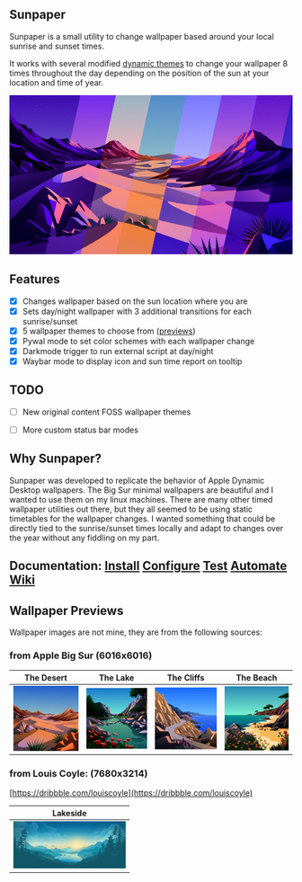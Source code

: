 ## Sunpaper

Sunpaper is a small utility to change wallpaper based around your local sunrise and sunset times. 

It works with several modified [dynamic themes](#wallpaper-previews) to change your wallpaper 8 times throughout the day depending on the position of the sun at your location and time of year.

![Screenshot](screenshots/screenshot.jpg)


## Features

- [x] Changes wallpaper based on the sun location where you are
- [x] Sets day/night wallpaper with 3 additional transitions for each sunrise/sunset
- [x] 5 wallpaper themes to choose from ([previews](#wallpaper-previews))
- [x] Pywal mode to set color schemes with each wallpaper change
- [x] Darkmode trigger to run external script at day/night
- [x] Waybar mode to display icon and sun time report on tooltip

## TODO

- [ ] New original content FOSS wallpaper themes
- [ ] More custom status bar modes 


## Why Sunpaper?

Sunpaper was developed to replicate the behavior of Apple Dynamic Desktop wallpapers. The Big Sur minimal wallpapers are beautiful and I wanted to use them on my linux machines. There are many other timed wallpaper utilities out there, but they all seemed to be using static timetables for the wallpaper changes. I wanted something that could be directly tied to the sunrise/sunset times locally and adapt to changes over the year without any fiddling on my part.


## Documentation: [Install](https://github.com/hexive/sunpaper/wiki/1-Install) [Configure](https://github.com/hexive/sunpaper/wiki/2-Configure) [Test](https://github.com/hexive/sunpaper/wiki/3-Test-it) [Automate](https://github.com/hexive/sunpaper/wiki/4-Set-it-to-run-automatically) [Wiki](https://github.com/hexive/sunpaper/wiki)


## Wallpaper Previews

Wallpaper images are not mine, they are from the following sources:

### from Apple Big Sur (6016x6016)

|The Desert|The Lake|The Cliffs|The Beach|
|--|--|--|--|
|![Thumbnail](screenshots/the-desert-200.jpg)|![Thumbnail](screenshots/the-lake-200.jpg)|![Thumbnail](screenshots/the-cliffs-200.jpg)|![Thumbnail](screenshots/the-beach-200.jpg)|


### from Louis Coyle: (7680x3214) 
[https://dribbble.com/louiscoyle](https://dribbble.com/louiscoyle)


|Lakeside|
|--|
|![Thumbnail](screenshots/lakeside-200.jpg)|
